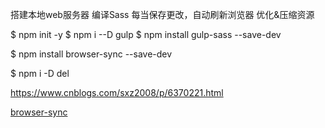 搭建本地web服务器
编译Sass
每当保存更改，自动刷新浏览器
优化&压缩资源


$ npm init -y
$ npm i --D gulp
$ npm install gulp-sass --save-dev

$ npm install browser-sync --save-dev

$ npm i -D del

https://www.cnblogs.com/sxz2008/p/6370221.html

[browser-sync](https://github.com/BrowserSync/browser-sync)